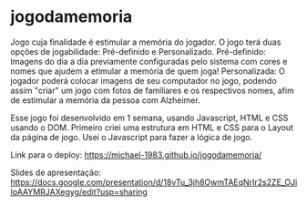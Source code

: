 # jogodamemoria

Jogo cuja finalidade é estimular a memória do jogador. O jogo terá duas opções de jogabilidade: Pré-definido e Personalizado. Pré-definido: Imagens do dia a dia previamente configuradas pelo sistema com cores e nomes que ajudem a etimular a memória de quem joga! Personalizada: O jogador poderá colocar imagens de seu computador no jogo, podendo assim "criar" um jogo com fotos de familiares e os respectivos nomes, afim de estimular a memória da pessoa com Alzheimer.

Esse jogo foi desenvolvido em 1 semana, usando Javascript, HTML e CSS usando o DOM.
Primeiro criei uma estrutura em HTML e CSS para o Layout da página de jogo. Usei o Javascript para fazer a lógica de jogo.

Link para o deploy: https://michael-1983.github.io/jogodamemoria/

Slides de apresentação: https://docs.google.com/presentation/d/18vTu_3jh8OwmTAEqNrIr2s2ZE_OJiIoAAYMRJAXegyg/edit?usp=sharing
